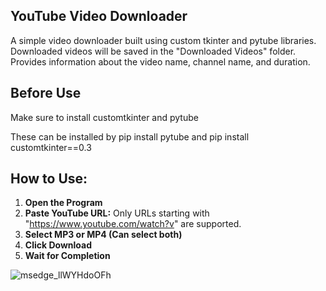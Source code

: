 ## YouTube Video Downloader

A simple video downloader built using custom tkinter and pytube libraries. Downloaded videos will be saved in the "Downloaded Videos" folder. Provides information about the video name, channel name, and duration.

## Before Use

Make sure to install customtkinter and pytube

These can be installed by pip install pytube and pip install customtkinter==0.3 

## How to Use:

1. **Open the Program**
2. **Paste YouTube URL:** Only URLs starting with "https://www.youtube.com/watch?v" are supported.
3. **Select MP3 or MP4 (Can select both)**
4. **Click Download**
5. **Wait for Completion**



![msedge_llWYHdoOFh](https://github.com/samoodxo/Youtube-Video-Downloader/assets/149648716/1c86a66e-f863-4357-814a-14f6c25d21a1)
